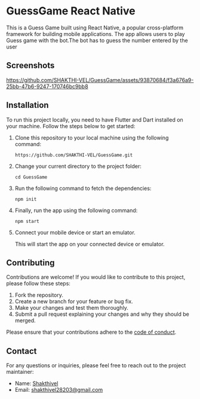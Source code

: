 # GuessGame React Native

This is a Guess Game built using React Native, a popular cross-platform framework for building mobile applications. The app allows users to play Guess game with the bot.The bot has to guess the number entered by the user


## Screenshots

https://github.com/SHAKTHI-VEL/GuessGame/assets/93870684/f3a676a9-25bb-47b6-9247-170746bc9bb8


## Installation

To run this project locally, you need to have Flutter and Dart installed on your machine. Follow the steps below to get started:

1. Clone this repository to your local machine using the following command:

   ```
   https://github.com/SHAKTHI-VEL/GuessGame.git
   ```

2. Change your current directory to the project folder:

   ```
   cd GuessGame
   ```

3. Run the following command to fetch the dependencies:

   ```
   npm init
   ```

4. Finally, run the app using the following command:

   ```
   npm start
   ```
   
5. Connect your mobile device or start an emulator.



   This will start the app on your connected device or emulator.

## Contributing

Contributions are welcome! If you would like to contribute to this project, please follow these steps:

1. Fork the repository.
2. Create a new branch for your feature or bug fix.
3. Make your changes and test them thoroughly.
4. Submit a pull request explaining your changes and why they should be merged.

Please ensure that your contributions adhere to the [code of conduct](CODE_OF_CONDUCT.md).


## Contact

For any questions or inquiries, please feel free to reach out to the project maintainer:

- Name: [Shakthivel](https://github.com/SHAKTHI-VEL)
- Email: [shakthivel28203@gmail.com](mailto:shakthivel28203@gmail.com)
